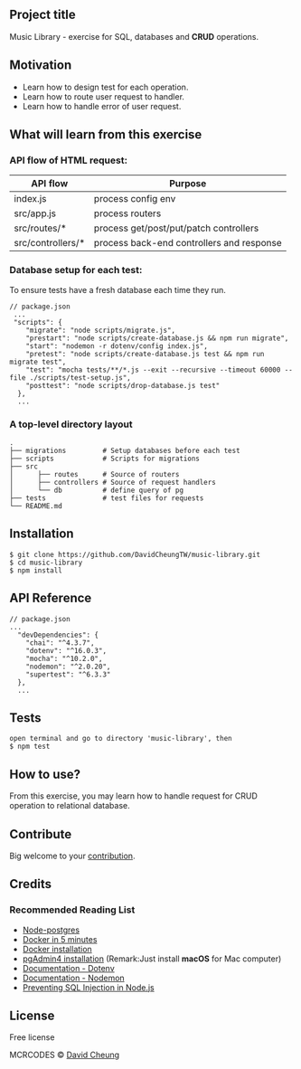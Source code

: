 ## Project title

Music Library - exercise for SQL, databases and **CRUD** operations.

## Motivation

- Learn how to design test for each operation.
- Learn how to route user request to handler.
- Learn how to handle error of user request.

## What will learn from this exercise

### API flow of HTML request:

| API flow           | Purpose                                   |
| ------------------ | ----------------------------------------- |
| index.js           | process config env                        |
| src/app.js         | process routers                           |
| src/routes/\*      | process get/post/put/patch controllers    |
| src/controllers/\* | process back-end controllers and response |

### Database setup for each test:

To ensure tests have a fresh database each time they run.

```
// package.json
 ...
 "scripts": {
    "migrate": "node scripts/migrate.js",
    "prestart": "node scripts/create-database.js && npm run migrate",
    "start": "nodemon -r dotenv/config index.js",
    "pretest": "node scripts/create-database.js test && npm run migrate test",
    "test": "mocha tests/**/*.js --exit --recursive --timeout 60000 --file ./scripts/test-setup.js",
    "posttest": "node scripts/drop-database.js test"
  },
  ...
```

### A top-level directory layout

    .
    ├── migrations         # Setup databases before each test
    ├── scripts            # Scripts for migrations
    ├── src
    │      ├── routes      # Source of routers
    │      ├── controllers # Source of request handlers
    │      └── db          # define query of pg
    ├── tests              # test files for requests
    └── README.md

## Installation

```
$ git clone https://github.com/DavidCheungTW/music-library.git
$ cd music-library
$ npm install
```

## API Reference

```
// package.json
...
  "devDependencies": {
    "chai": "^4.3.7",
    "dotenv": "^16.0.3",
    "mocha": "^10.2.0",
    "nodemon": "^2.0.20",
    "supertest": "^6.3.3"
  },
  ...
```

## Tests

```
open terminal and go to directory 'music-library', then
$ npm test
```

## How to use?

From this exercise, you may learn how to handle request for CRUD operation to relational database.

## Contribute

Big welcome to your [contribution](mailto:davidcheungtw@gmail.com?subject=Contribution_to_Music_Library).

## Credits

### Recommended Reading List

- [Node-postgres](https://node-postgres.com/)
- [Docker in 5 minutes](https://www.youtube.com/watch?v=_dfLOzuIg2o)
- [Docker installation](https://docs.docker.com/get-docker/)
- [pgAdmin4 installation](https://www.pgadmin.org/download/) (Remark:Just install **macOS** for Mac computer)
- [Documentation - Dotenv](https://github.com/motdotla/dotenv/blob/master/README.md)
- [Documentation - Nodemon](https://www.npmjs.com/package/nodemon)
- [Preventing SQL Injection in Node.js](https://www.veracode.com/blog/secure-development/how-prevent-sql-injection-nodejs)

## License

Free license

MCRCODES © [David Cheung]()